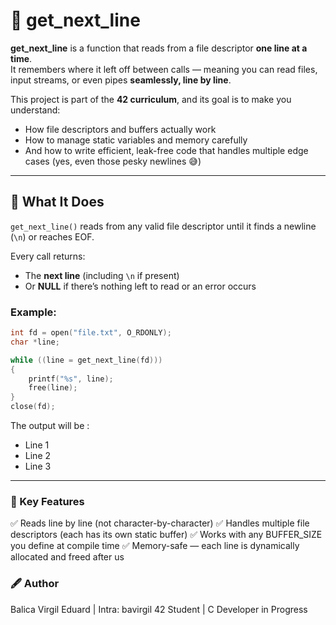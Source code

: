 # 🧾 get_next_line

**get_next_line** is a function that reads from a file descriptor **one line at a time**.  
It remembers where it left off between calls — meaning you can read files, input streams, or even pipes **seamlessly, line by line**.

This project is part of the **42 curriculum**, and its goal is to make you understand:
- How file descriptors and buffers actually work  
- How to manage static variables and memory carefully  
- And how to write efficient, leak-free code that handles multiple edge cases (yes, even those pesky newlines 😅)

---

## 🧠 What It Does

`get_next_line()` reads from any valid file descriptor until it finds a newline (`\n`) or reaches EOF.

Every call returns:
- The **next line** (including `\n` if present)
- Or **NULL** if there’s nothing left to read or an error occurs

### Example:
```c
int fd = open("file.txt", O_RDONLY);
char *line;

while ((line = get_next_line(fd)))
{
    printf("%s", line);
    free(line);
}
close(fd);
```
The output will be : 
- Line 1
- Line 2
- Line 3

---

### 🧩 Key Features

✅ Reads line by line (not character-by-character)
✅ Handles multiple file descriptors (each has its own static buffer)
✅ Works with any BUFFER_SIZE you define at compile time
✅ Memory-safe — each line is dynamically allocated and freed after us

### 🖋️ Author

Balica Virgil Eduard | Intra: bavirgil
42 Student | C Developer in Progress
